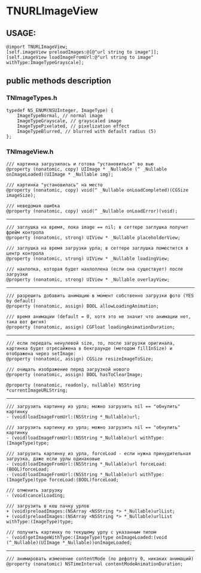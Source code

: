 #  TNURLImageView 

## USAGE:
    @import TNURLImageView;
    [self.imageView preloadImages:@[@"url string to image"]];
    [self.imageView loadImageFromUrl:@"url string to image" withType:ImageTypeGrayscale];

## public methods description

### TNImageTypes.h
    typedef NS_ENUM(NSUInteger, ImageType) {
        ImageTypeNormal, // normal image
        ImageTypeGrayscale, // grayscaled image
        ImageTypePixelated, // pixelization effect
        ImageTypeBlurred, // blurred with default radius (5)
    };

### TNImageView.h
    /// картинка загрузилась и готова "установиться" во вью
    @property (nonatomic, copy) UIImage * _Nullable (^ _Nullable onImageLoaded)(UIImage * _Nullable img);
    
    /// картинка "установилась" на место
    @property (nonatomic, copy) void(^ _Nullable onLoadCompleted)(CGSize imageSize);
    
    /// неведомая ошибка
    @property (nonatomic, copy) void(^ _Nullable onLoadError)(void);

------
    
    /// заглушка на время, пока image == nil; в сеттере заглушка получит фрейм контрола
    @property (nonatomic, strong) UIView * _Nullable placeholderView;
    
    /// заглушка на время загрузки урла; в сеттере заглушка поместится в центр контрола
    @property (nonatomic, strong) UIView * _Nullable loadingView;
    
    /// нахлопка, которая будет нахлоплена (если она существует) после загрузки
    @property (nonatomic, strong) UIView * _Nullable overlayView;

------
    /// разрешить добавить анимацию в момент собственно загрузки фото (YES by default)
    @property (nonatomic, assign) BOOL allowLoadingAnimation;
    
    /// время анимации (default = 0, хотя это не значит что анимации нет, така вот фигня)
    @property (nonatomic, assign) CGFloat loadingAnimationDuration;

------
    /// если передать ненулевой size, то, после загрузки оригинала, картинка будет отресайжена в бекграунде (методом fillInSize) и отображена через setImage:
    @property (nonatomic, assign) CGSize resizeImageToSize;

    /// очищать изображение перед загрузкой нового
    @property (nonatomic, assign) BOOL hasToClearImage;

    @property (nonatomic, readonly, nullable) NSString *currentImageURLString;

------
    /// загрузить картинку из урла; можно загрузить nil == "обнулить" картинку
    - (void)loadImageFromUrl:(NSString *_Nullable)url;
    
    /// загрузить картинку из урла; можно загрузить nil == "обнулить" картинку
    - (void)loadImageFromUrl:(NSString *_Nullable)url withType:(ImageType)type;

    /// загрузить картинку из урла, forceLoad - если нужна принудительная загрузка, даже если урлы одинаковые
    - (void)loadImageFromUrl:(NSString *_Nullable)url forceLoad:(BOOL)forceLoad;
    - (void)loadImageFromUrl:(NSString *_Nullable)url withType:(ImageType)type forceLoad:(BOOL)forceLoad;

    /// отменить загрузку
    - (void)cancelLoading;

    /// загрузить в кеш пачку урлов
    + (void)preloadImages:(NSArray <NSString *> *_Nullable)urlList;
    + (void)preloadImages:(NSArray <NSString *> *_Nullable)urlList withType:(ImageType)type;

    /// получить картинку по текущему урлу с указанным типом
    - (void)getImageWithType:(ImageType)type onImageLoaded:(void (^_Nullable)(UIImage *_Nullable))onImageLoaded;

-----

    /// анимировать изменение contentMode (по дефолту 0, никаких анимаций)
    @property (nonatomic) NSTimeInterval contentModeAnimationDuration;
